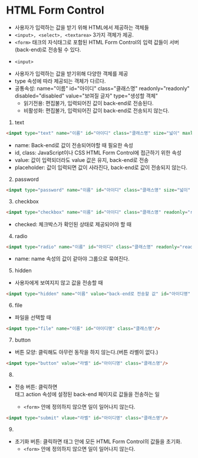 # HTML Form Control
- 사용자가 입력하는 값을 받기 위해 HTML에서 제공하는 객체들
- ``<input>, <select>, <textarea>`` 3가지 객체가 제공.
- `<form>` 태크의 자식태그로 포함된 HTML Form Control의 입력 값들이 서버(back-end)로 전송될 수 있다.

* `<input>`
- 사용자가 입력하는 값을 받기위해 다양한 객체를 제공
- type 속성에 따라 제공되는 객체가 다르다.
- 공통속성: name="이름" id="아이디" class="클래스명" readonly="readonly" disabled="disabled" value="보여질 글자" type="생성할 객체"
	- 읽기전용: 편집불가, 입력되어진 값이 back-end로 전송된다.
	- 비활성화: 편집불가, 입력되어진 값이 back-end로 전송되지 않는다.
	
1. text
```HTML
<input type="text" name="이름" id="아이디" class="클래스명" size="넓이" maxlength="최대입력글자수" readonly="readonly" disabled="disabled" value="보여질 글자" placeholder="보여질 글자"/>
```

- name: Back-end로 값이 전송되어야할 때 필요한 속성
- id, class: JavaScript이나 CSS HTML Form Control에 접근하기 위한 속성
- value: 값이 입력되더라도 value 값은 유지, back-end로 전송
- placeholder: 값이 입력되면 값이 사라진다, back-end로 값이 전송되지 않는다.

2. password 
```HTML
<input type="password" name="이름" id="아이디" class="클래스명" size="넓이" maxlength="최대입력글자수" readonly="readonly" disabled="disabled" value="보여질 글자" placeholder="보여질 글자"/>
```

3. checkbox
```HTML
<input type="checkbox" name="이름" id="아이디" class="클래스명" readonly="readonly" disabled="disabled" value="back-end로 전송할 값" checked="checked"/>
```
- checked: 체크박스가 확인된 상태로 제공되어야 할 때

4. radio
```HTML
<input type="radio" name="이름" id="아이디" class="클래스명" readonly="readonly" disabled="disabled" value="back-end로 전송할 값" checked="checked"/>
```
- name: name 속성의 값이 같아야 그룹으로 묶여진다.

5. hidden
- 사용자에게 보여지지 않고 값을 전송할 때
```HTML
<input type="hidden" name="이름" value="back-end로 전송할 값" id="아이디명" class="클래스명"/>
```

6. file
- 파일을 선택할 때
```HTML
<input type="file" name="이름" id="아이디명" class="클래스명"/>
```

7. button
- 버튼 모양: 클릭해도 아무런 동작을 하지 않는다.(버튼 라벨이 없다.)
```HTML
<input type="button" value="라벨" id="아이디명" class="클래스명"/>
```

8. 
- 전송 버튼: 클릭하면 <form> 태그 action 속성에 설정된 back-end 페이지로 값들을 전송하는 일
	- `<form>` 안에 정의하지 않으면 일이 일어나지 않는다.
```HTML
<input type="submit" vlaue="라벨" id="아이디명" class="클래스명"/>
```

9.
- 초기화 버튼: 클릭하면 <form> 태그 안에 모든 HTML Form Control의 값들을 초기화.
	- `<form>` 안에 정의하지 않으면 일이 일어나지 않는다.